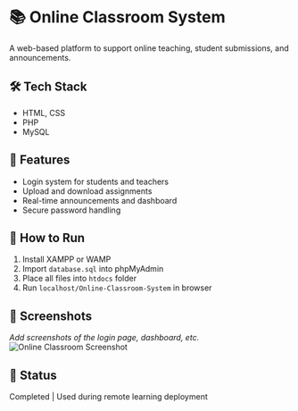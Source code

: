 # 📚 Online Classroom System

A web-based platform to support online teaching, student submissions, and announcements.

## 🛠️ Tech Stack
- HTML, CSS
- PHP
- MySQL

## 🎯 Features
- Login system for students and teachers
- Upload and download assignments
- Real-time announcements and dashboard
- Secure password handling

## 🚀 How to Run
1. Install XAMPP or WAMP
2. Import `database.sql` into phpMyAdmin
3. Place all files into `htdocs` folder
4. Run `localhost/Online-Classroom-System` in browser

## 📸 Screenshots
*Add screenshots of the login page, dashboard, etc.*
![Online Classroom Screenshot](images/classroom.png)
## 📌 Status
Completed | Used during remote learning deployment
